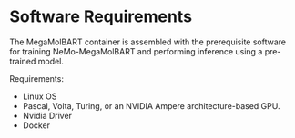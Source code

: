 # Software Requirements

The MegaMolBART container is assembled with the prerequisite software for training NeMo-MegaMolBART and performing inference using a pre-trained model.

Requirements:
- Linux OS
- Pascal, Volta, Turing, or an NVIDIA Ampere architecture-based GPU.
- Nvidia Driver
- Docker
